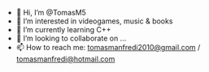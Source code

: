 - 👋 Hi, I’m @TomasM5
- 👀 I’m interested in videogames, music & books
- 🌱 I’m currently learning C++
- 💞️ I’m looking to collaborate on ...
- 📫 How to reach me: tomasmanfredi2010@gmail.com / tomasmanfredi@hotmail.com

<!---
TomasM5/TomasM5 is a ✨ special ✨ repository because its `README.md` (this file) appears on your GitHub profile.
You can click the Preview link to take a look at your changes.
--->
